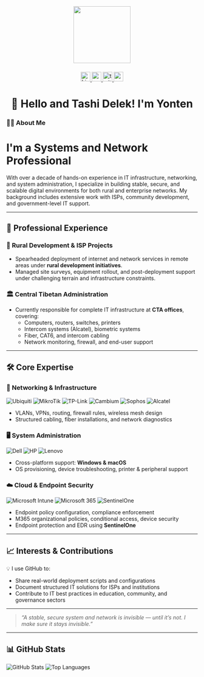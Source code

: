 <div align="center">
  <img height="150" src="https://media.giphy.com/media/M9gbBd9nbDrOTu1Mqx/giphy.gif"  />
</div>

###

<div align="center">
  <a href="https://www.linkedin.com/in/yonten-gyatso-84070051" target="_blank" rel="noopener noreferrer">
  <img src="https://img.shields.io/static/v1?message=LinkedIn&logo=linkedin&label=&color=0077B5&logoColor=white&labelColor=&style=for-the-badge" height="25" alt="LinkedIn logo" />
  </a>
  <a href="https://www.linkedin.com/in/yourusername" target="_blank" rel="noopener noreferrer">
  <img src="https://img.shields.io/static/v1?message=Youtube&logo=youtube&label=&color=FF0000&logoColor=white&labelColor=&style=for-the-badge" height="25" alt="youtube logo"  />
   </a>
   <a href="https://www.linkedin.com/in/yourusername" target="_blank" rel="noopener noreferrer">
  <img src="https://img.shields.io/static/v1?message=Twitter&logo=twitter&label=&color=1DA1F2&logoColor=white&labelColor=&style=for-the-badge" height="25" alt="twitter logo"  />
   </a>
   <a href="https://github.com/Yntng" target="_blank" rel="noopener noreferrer">
  <img src="https://img.shields.io/github/followers/yourusername?label=GitHub&style=for-the-badge&logo=github" height="25" />
   </a>
</div>

###

<h1 align="center"> 👋 Hello and Tashi Delek! I'm Yonten</h1>

###

<h3 align="left">👩‍💻  About Me</h3>

# I'm a Systems and Network Professional

With over a decade of hands-on experience in IT infrastructure, networking, and system administration, I specialize in building stable, secure, and scalable digital environments for both rural and enterprise networks. My background includes extensive work with ISPs, community development, and government-level IT support.

---

## 🧭 Professional Experience

### 🌱 Rural Development & ISP Projects
- Spearheaded deployment of internet and network services in remote areas under **rural development initiatives**.
- Managed site surveys, equipment rollout, and post-deployment support under challenging terrain and infrastructure constraints.

### 🏛️ Central Tibetan Administration
- Currently responsible for complete IT infrastructure at **CTA offices**, covering:
  - Computers, routers, switches, printers
  - Intercom systems (Alcatel), biometric systems
  - Fiber, CAT6, and intercom cabling
  - Network monitoring, firewall, and end-user support

---

## 🛠️ Core Expertise

### 🔌 Networking & Infrastructure
![Ubiquiti](https://img.shields.io/badge/Ubiquiti-0080FF?style=flat-square&logo=ubiquiti&logoColor=white)
![MikroTik](https://img.shields.io/badge/MikroTik-CC092F?style=flat-square)
![TP-Link](https://img.shields.io/badge/TP--Link-009E60?style=flat-square&logo=tp-link&logoColor=white)
![Cambium](https://img.shields.io/badge/Cambium%20Networks-002A5C?style=flat-square)
![Sophos](https://img.shields.io/badge/Sophos%20Firewall-0033A0?style=flat-square)
![Alcatel](https://img.shields.io/badge/Alcatel%20Intercom-6666CC?style=flat-square)

- VLANs, VPNs, routing, firewall rules, wireless mesh design
- Structured cabling, fiber installations, and network diagnostics

### 🖥️ System Administration
![Dell](https://img.shields.io/badge/Dell-007DB8?style=flat-square&logo=dell&logoColor=white)
![HP](https://img.shields.io/badge/HP-0096D6?style=flat-square&logo=hp&logoColor=white)
![Lenovo](https://img.shields.io/badge/Lenovo-E2231A?style=flat-square&logo=lenovo&logoColor=white)

- Cross-platform support: **Windows & macOS**
- OS provisioning, device troubleshooting, printer & peripheral support

### ☁️ Cloud & Endpoint Security
![Microsoft Intune](https://img.shields.io/badge/Microsoft%20Intune-0078D4?style=flat-square&logo=microsoft&logoColor=white)
![Microsoft 365](https://img.shields.io/badge/M365-0078D4?style=flat-square&logo=microsoft&logoColor=white)
![SentinelOne](https://img.shields.io/badge/SentinelOne-5B2C6F?style=flat-square)

- Endpoint policy configuration, compliance enforcement
- M365 organizational policies, conditional access, device security
- Endpoint protection and EDR using **SentinelOne**

---

## 📈 Interests & Contributions

💡 I use GitHub to:
- Share real-world deployment scripts and configurations
- Document structured IT solutions for ISPs and institutions
- Contribute to IT best practices in education, community, and governance sectors

---


> _“A stable, secure system and network is invisible — until it’s not. I make sure it stays invisible.”_

---

## 📊 GitHub Stats

![GitHub Stats](https://github-readme-stats.vercel.app/api?username=yourusername&show_icons=true&theme=default)
![Top Languages](https://github-readme-stats.vercel.app/api/top-langs/?username=yourusername&layout=compact)
